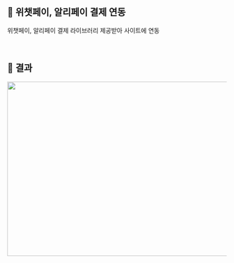 
<br>

## 📌 위챗페이, 알리페이 결제 연동

위챗페이, 알리페이 결제 라이브러리 제공받아 사이트에 연동  


<br>

## 📌 결과

<img src="./Image/alipay.gif" width="700" height="400">
